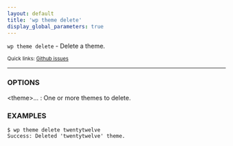 ```yaml
---
layout: default
title: 'wp theme delete'
display_global_parameters: true
---
```


`wp theme delete` - Delete a theme.

<small>Quick links: <a href="https://github.com/wp-cli/wp-cli/issues?q=is%3Aopen+label%3Acommand%3Atheme-delete+sort%3Aupdated-desc">Github issues</a></small>

<hr />

### OPTIONS

&lt;theme&gt;...
: One or more themes to delete.

### EXAMPLES

    $ wp theme delete twentytwelve
    Success: Deleted 'twentytwelve' theme.



